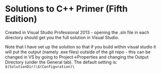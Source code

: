 Solutions to C++ Primer (Fifth Edition)
=======================================

Created in Visual Studio Professional 2013 - opening the .sln file in each directory should get you the full solution in Visual Studio.

Note that I have set up the solution so that if you build within visual studio it will put the output (namely .exe files) outside of the git repo - this can be changed in VS by going to Project->Properties and changing the Output Directory (under the General tab). The default setting is: `$(SolutionDir)\$(Configuration)\`

